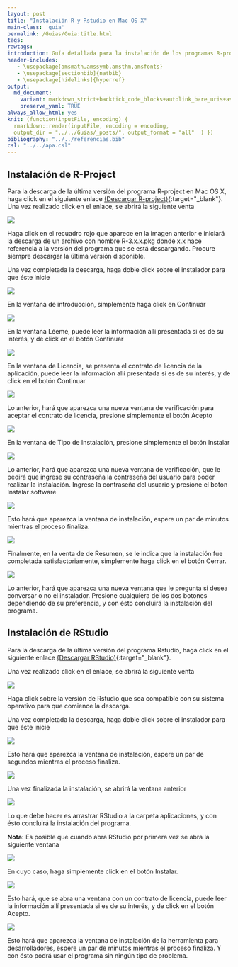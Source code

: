 ```yaml
---
layout: post
title: "Instalación R y Rstudio en Mac OS X"
main-class: 'guia'
permalink: /Guias/Guia:title.html
tags: 
rawtags: 
introduction: Guía detallada para la instalación de los programas R-project y Rstudio en Mac OS X.
header-includes:
   - \usepackage{amsmath,amssymb,amsthm,amsfonts}
   - \usepackage[sectionbib]{natbib}
   - \usepackage[hidelinks]{hyperref}
output:
  md_document:
    variant: markdown_strict+backtick_code_blocks+autolink_bare_uris+ascii_identifiers+tex_math_single_backslash
    preserve_yaml: TRUE
always_allow_html: yes   
knit: (function(inputFile, encoding) {
  rmarkdown::render(inputFile, encoding = encoding,
  output_dir = "../../Guias/_posts/", output_format = "all"  ) })
bibliography: "../../referencias.bib"
csl: "../../apa.csl"
---
```








Instalación de R-Project
------------------------

Para la descarga de la última versión del programa R-project en Mac OS
X, haga click en el siguiente enlace [(Descargar
R-project)](https://cloud.r-project.org/bin/macosx/){:target="\_blank"}.
Una vez realizado click en el enlace, se abrirá la siguiente venta

![](../../Guias/images/GuiaM1.jpg)

Haga click en el recuadro rojo que aparece en la imagen anterior e
iniciará la descarga de un archivo con nombre R-3.x.x.pkg donde x.x hace
referencia a la versión del programa que se está descargando. Procure
siempre descargar la última versión disponible.

Una vez completada la descarga, haga doble click sobre el instalador
para que éste inicie

![](../../Guias/images/GuiaM2.jpg)

En la ventana de introducción, simplemente haga click en Continuar

![](../../Guias/images/GuiaM3.jpg)

En la ventana Léeme, puede leer la información allí presentada si es de
su interés, y de click en el botón Continuar

![](../../Guias/images/GuiaM4.jpg)

En la ventana de Licencia, se presenta el contrato de licencia de la
aplicación, puede leer la información allí presentada si es de su
interés, y de click en el botón Continuar

![](../../Guias/images/GuiaM5.jpg)

Lo anterior, hará que aparezca una nueva ventana de verificación para
aceptar el contrato de licencia, presione simplemente el botón Acepto

![](../../Guias/images/GuiaM6.jpg)

En la ventana de Tipo de Instalación, presione simplemente el botón
Instalar

![](../../Guias/images/GuiaM7.jpg)

Lo anterior, hará que aparezca una nueva ventana de verificación, que le
pedirá que ingrese su contraseña la contraseña del usuario para poder
realizar la instalación. Ingrese la contraseña del usuario y presione el
botón Instalar software

![](../../Guias/images/GuiaM8.jpg)

Esto hará que aparezca la ventana de instalación, espere un par de
minutos mientras el proceso finaliza.

![](../../Guias/images/GuiaM9.jpg)

Finalmente, en la venta de de Resumen, se le indica que la instalación
fue completada satisfactoriamente, simplemente haga click en el botón
Cerrar.

![](../../Guias/images/GuiaM10.jpg)

Lo anterior, hará que aparezca una nueva ventana que le pregunta si
desea conversar o no el instalador. Presione cualquiera de los dos
botones dependiendo de su preferencia, y con ésto concluirá la
instalación del programa.

Instalación de RStudio
----------------------

Para la descarga de la última versión del programa Rstudio, haga click
en el siguiente enlace [(Descargar
RStudio)](https://rstudio.com/products/rstudio/download/#download){:target="\_blank"}.

Una vez realizado click en el enlace, se abrirá la siguiente venta

![](../../Guias/images/GuiaW11.jpg)

Haga click sobre la versión de Rstudio que sea compatible con su sistema
operativo para que comience la descarga.

Una vez completada la descarga, haga doble click sobre el instalador
para que éste inicie

![](../../Guias/images/GuiaM12.jpg)

Esto hará que aparezca la ventana de instalación, espere un par de
segundos mientras el proceso finaliza.

![](../../Guias/images/GuiaM13.jpg)

Una vez finalizada la instalación, se abrirá la ventana anterior

![](../../Guias/images/GuiaM14.jpg)

Lo que debe hacer es arrastrar RStudio a la carpeta aplicaciones, y con
ésto concluirá la instalación del programa.

**Nota:** Es posible que cuando abra RStudio por primera vez se abra la
siguiente ventana

![](../../Guias/images/GuiaM15.jpg)

En cuyo caso, haga simplemente click en el botón Instalar.

![](../../Guias/images/GuiaM16.jpg)

Esto hará, que se abra una ventana con un contrato de licencia, puede
leer la información allí presentada si es de su interés, y de click en
el botón Acepto.

![](../../Guias/images/GuiaM17.jpg)

Esto hará que aparezca la ventana de instalación de la herramienta para
desarrolladores, espere un par de minutos mientras el proceso finaliza.
Y con ésto podrá usar el programa sin ningún tipo de problema.

